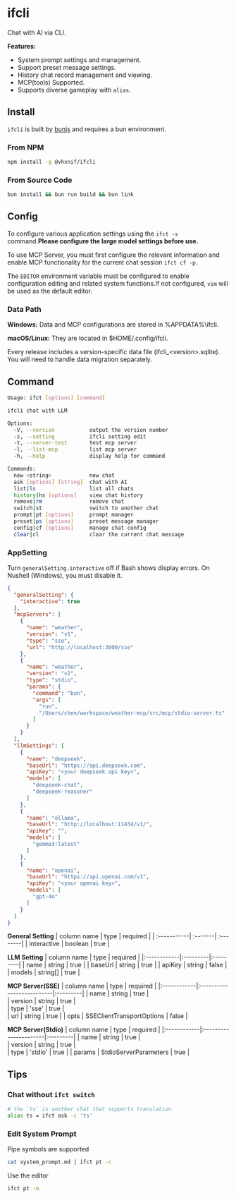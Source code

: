 # ifcli

Chat with AI via CLI.

**Features:**

- System prompt settings and management.
- Support preset message settings.
- History chat record management and viewing.
- MCP(tools) Supported.
- Supports diverse gameplay with `alias`.

## Install

`ifcli` is built by [bunjs](https://bun.sh/) and requires a bun environment.

### From NPM

```bash
npm install -g @vhxnif/ifcli
```

### From Source Code

```bash
bun install && bun run build && bun link
```

## Config

To configure various application settings using the `ifct -s` command.**Please configure the large model settings before use.**

To use MCP Server, you must first configure the relevant information and enable MCP functionality for the current chat session `ifct cf -p`.

The `EDITOR` environment variable must be configured to enable configuration editing and related system functions.If not configured, `vim` will be used as the default editor.

### Data Path

**Windows:** Data and MCP configurations are stored in %APPDATA%\ifcli.

**macOS/Linux:** They are located in $HOME/.config/ifcli.

Every release includes a version-specific data file (ifcli_\<version\>.sqlite). You will need to handle data migration separately.

## Command

```bash
Usage: ifct [options] [command]

ifcli chat with LLM

Options:
  -V, --version           output the version number
  -s, --setting           ifcli setting edit
  -t, --server-test       test mcp server
  -l, --list-mcp          list mcp server
  -h, --help              display help for command

Commands:
  new <string>            new chat
  ask [options] [string]  chat with AI
  list|ls                 list all chats
  history|hs [options]    view chat history
  remove|rm               remove chat
  switch|st               switch to another chat
  prompt|pt [options]     prompt manager
  preset|ps [options]     preset message manager
  config|cf [options]     manage chat config
  clear|cl                clear the current chat message
```
### AppSetting

Turn `generalSetting.interactive` off if Bash shows display errors. On Nushell (Windows), you must disable it.

```json
{
  "generalSetting": {
    "interactive": true 
  },
  "mcpServers": [
    {
      "name": "weather",
      "version": "v1",
      "type": "sse",
      "url": "http://localhost:3000/sse"
    },
    {
      "name": "weather",
      "version": "v2",
      "type": "stdio",
      "params": {
        "command": "bun",
        "args": [
          "run",
          "/Users/chen/workspace/weather-mcp/src/mcp/stdio-server.ts"
        ]
      }
    }
  ],
  "llmSettings": [
    {
      "name": "deepseek",
      "baseUrl": "https://api.deepseek.com",
      "apiKey": "<your deepseek api key>",
      "models": [
        "deepseek-chat",
        "deepseek-reasoner"
      ]
    },
    {
      "name": "ollama",
      "baseUrl": "http://localhost:11434/v1/",
      "apiKey": "",
      "models": [
        "gemma3:latest"
      ]
    },
    {
      "name": "openai",
      "baseUrl": "https://api.openai.com/v1",
      "apiKey": "<your openai key>",
      "models": [
        "gpt-4o"
      ]
    }
  ]
}
```

**General Setting**
| column name | type    | required |
| :-----------| :-------| :--------|
| interactive | boolean | true     |

**LLM Setting**
| column name | type     | required | 
|:------------|:---------|:---------|
| name        | string   | true     |
| baseUrl     | string   | true     |
| apiKey      | string   | false    |
| models      | string[] | true     |


**MCP Server(SSE)**
| column name | type                      | required | 
|:------------|:--------------------------|:---------|
| name        | string                    | true     |  
| version     | string                    | true     |  
| type        | 'sse'                     | true     |  
| url         | string                    | true     | 
| opts        | SSEClientTransportOptions | false    |

**MCP Server(Stdio)**
| column name | type                  | required | 
|:------------|:----------------------|:---------|
| name        | string                | true     |  
| version     | string                | true     |  
| type        | 'stdio'               | true     | 
| params      | StdioServerParameters | true     |

## Tips

### Chat without `ifct switch`

```bash
# the `ts` is another chat that supports translation.
alias ts = ifct ask -c 'ts'
```

### Edit System Prompt

Pipe symbols are supported

```bash
cat system_prompt.md | ifct pt -c
```

Use the editor

```bash
ifct pt -m
```

